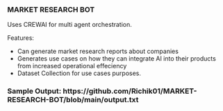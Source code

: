 ### MARKET RESEARCH BOT
 
Uses CREWAI for multi agent orchestration.

Features:
<ul>
  <li>Can generate market research reports about companies</li>
  <li>Generates use cases on how they can integrate AI into their products from increased operational effeciency</li>
  <li>Dataset Collection for use cases purposes.</li>
</ul>

<h3>Sample Output: https://github.com/Richik01/MARKET-RESEARCH-BOT/blob/main/output.txt</h3>
